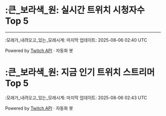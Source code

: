 # :큰_보라색_원: 실시간 트위치 시청자수 Top 5


---
:모래가_내려오고_있는_모래시계: 마지막 업데이트: 2025-08-06 02:40 UTC

Powered by [Twitch API](https://dev.twitch.tv/docs/api/reference) · 자동화 봇
# :큰_보라색_원: 지금 인기 트위치 스트리머 Top 5


:모래가_내려오고_있는_모래시계: 마지막 업데이트: 2025-08-06 02:43 UTC

Powered by [Twitch API](https://dev.twitch.tv/docs/api/reference) · 자동화 봇